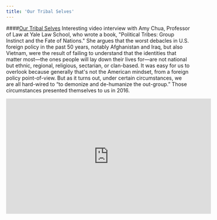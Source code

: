 ```yaml
---
title: 'Our Tribal Selves'
---
```


####[Our Tribal Selves](https://www.youtube.com/embed/a6toGjWx8YE)
Interesting video interview with Amy Chua, Professor of Law at Yale Law School, who wrote a book, "Political Tribes: Group Instinct and the Fate of Nations." She argues that the worst debacles in U.S. foreign policy in the past 50 years, notably  Afghanistan and Iraq, but also Vietnam, were the result of failing to understand that the identities that matter most—the ones people will lay down their lives for—are not national but ethnic, regional, religious, sectarian, or clan-based. It was easy for us to overlook because generally that's not the American mindset, from a foreign policy point-of-view. But as it turns out, under certain circumstances, we are all hard-wired to “to demonize and de-humanize the out-group.” Those circumstances presented themselves to us in 2016.
<iframe width="560" height="315" src="https://www.youtube.com/embed/a6toGjWx8YE" frameborder="0" allow="autoplay; encrypted-media" allowfullscreen></iframe>


